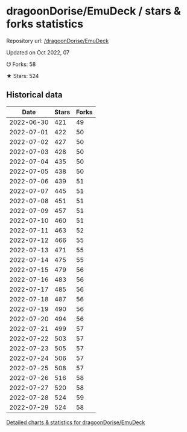 # dragoonDorise/EmuDeck / stars & forks statistics

Repository url: [/dragoonDorise/EmuDeck](https://github.com/dragoonDorise/EmuDeck)

Updated on Oct 2022, 07

☋ Forks: 58

★ Stars: 524

## Historical data
| Date | Stars | Forks |
|------|-------|-------|
| 2022-06-30 | 421 | 49 | 
| 2022-07-01 | 422 | 50 | 
| 2022-07-02 | 427 | 50 | 
| 2022-07-03 | 428 | 50 | 
| 2022-07-04 | 435 | 50 | 
| 2022-07-05 | 438 | 50 | 
| 2022-07-06 | 439 | 51 | 
| 2022-07-07 | 445 | 51 | 
| 2022-07-08 | 451 | 51 | 
| 2022-07-09 | 457 | 51 | 
| 2022-07-10 | 460 | 51 | 
| 2022-07-11 | 463 | 52 | 
| 2022-07-12 | 466 | 55 | 
| 2022-07-13 | 471 | 55 | 
| 2022-07-14 | 475 | 55 | 
| 2022-07-15 | 479 | 56 | 
| 2022-07-16 | 483 | 56 | 
| 2022-07-17 | 485 | 56 | 
| 2022-07-18 | 487 | 56 | 
| 2022-07-19 | 490 | 56 | 
| 2022-07-20 | 494 | 56 | 
| 2022-07-21 | 499 | 57 | 
| 2022-07-22 | 503 | 57 | 
| 2022-07-23 | 505 | 57 | 
| 2022-07-24 | 506 | 57 | 
| 2022-07-25 | 508 | 57 | 
| 2022-07-26 | 516 | 58 | 
| 2022-07-27 | 520 | 58 | 
| 2022-07-28 | 524 | 59 | 
| 2022-07-29 | 524 | 58 | 


[Detailed charts & statistics for dragoonDorise/EmuDeck](https://reviewgithub.com/rep/dragoonDorise/EmuDeck)
